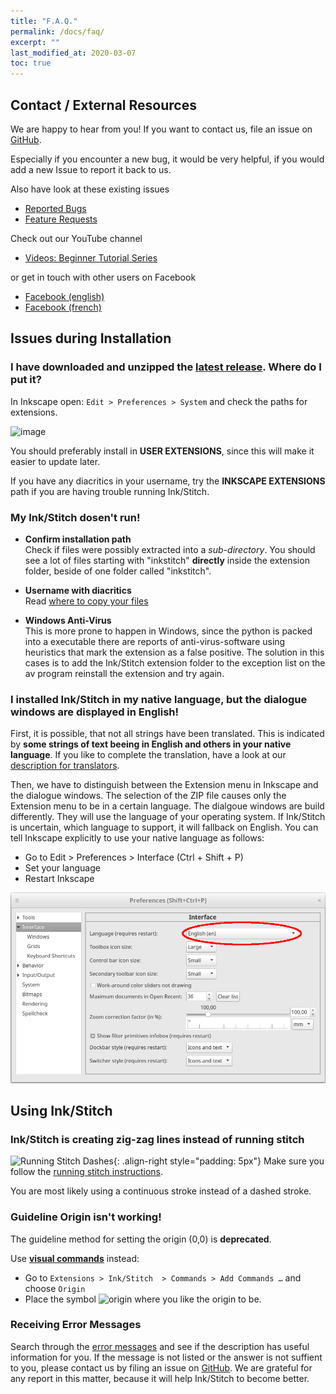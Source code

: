 ```yaml
---
title: "F.A.Q."
permalink: /docs/faq/
excerpt: ""
last_modified_at: 2020-03-07
toc: true
---
```

## Contact / External Resources

We are happy to hear from you! If you want to contact us, file an issue on [GitHub](https://github.com/inkstitch/inkstitch/issues).

Especially if you encounter a new bug, it would be very helpful, if you would add a new Issue to report it back to us.

Also have look at these existing issues

* [Reported Bugs](https://github.com/inkstitch/inkstitch/issues?q=is%3Aissue+is%3Aopen+label%3Abug)
* [Feature Requests](https://github.com/inkstitch/inkstitch/issues?q=is%3Aissue+is%3Aopen+label%3A%22feature+request%22)

Check out our YouTube channel

* [Videos: Beginner Tutorial Series](/tutorials/resources/beginner-video-tutorials/)

or get in touch with other users on Facebook

* [Facebook (english)](https://www.facebook.com/groups/945979722406352/)
* [Facebook (french)](https://www.facebook.com/groups/811488062586111/)


## Issues during Installation

### I have downloaded and unzipped the [latest release](https://github.com/inkstitch/inkstitch/releases/latest). Where do I put it?

In Inkscape open: `Edit > Preferences > System` and check the paths for extensions.

![image](https://user-images.githubusercontent.com/11083514/37572872-899a7de0-2b09-11e8-93ed-e4be6228c414.png)

You should preferably install in **USER EXTENSIONS**, since this will make it easier to update later.

If you have any diacritics in your username, try the **INKSCAPE EXTENSIONS** path if you are having trouble running Ink/Stitch.

### My Ink/Stitch dosen't run!

*   **Confirm installation path**<br>
    Check if files were possibly extracted into a *sub-directory*.
    You should see a lot of files starting with "inkstitch" **directly** inside the extension folder, beside of one folder called "inkstitch".

*   **Username with diacritics**<br>
    Read [where to copy your files](/docs/faq/#i-have-downloaded-and-unzipped-the-latest-release-where-do-i-put-it)

*   **Windows Anti-Virus**<br>
    This is more prone to happen in Windows, since the python is packed into a executable there are reports of anti-virus-software using heuristics
    that mark the extension as a false positive. The solution in this cases is to add the Ink/Stitch extension folder to the exception list on the
    av program reinstall the extension and try again.

### I installed Ink/Stitch in my native language, but the dialogue windows are displayed in English!

First, it is possible, that not all strings have been translated. This is indicated by **some strings of text beeing in English and others in your native language**.
If you like to complete the translation, have a look at our [description for translators](/developers/localize/).

Then, we have to distinguish between the Extension menu in Inkscape and the dialogue windows.
The selection of the ZIP file causes only the Extension menu to be in a certain language.
The dialgoue windows are build differently. They will use the language of your operating system.
If Ink/Stitch is uncertain, which language to support, it will fallback on English.
You can tell Inkscape explicitly to use your native language as follows:
  * Go to Edit > Preferences > Interface (Ctrl + Shift + P)
  * Set your language
  * Restart Inkscape

![Preferences > Interface](/assets/images/docs/en/preferences_language.png)

## Using Ink/Stitch

### Ink/Stitch is creating zig-zag lines instead of running stitch

![Running Stitch Dashes](/assets/images/docs/running-stitch-dashes.jpg){: .align-right style="padding: 5px"}
Make sure you follow the [running stitch instructions](/docs/stitches/running-stitch/).

You are most likely using a continuous stroke instead of a dashed stroke.

### Guideline Origin isn't working!

The guideline method for setting the origin (0,0) is **deprecated**.

Use [**visual commands**](/docs/commands) instead:
* Go to `Extensions > Ink/Stitch  > Commands > Add Commands …` and choose `Origin`
* Place the symbol ![origin](/assets/images/docs/visual-commands-origin.jpg) where you like the origin to be.

### Receiving Error Messages

Search through the [error messages](/docs/error-messages) and see if the description has useful information for you. If the message is not listed or the answer is not suffient to you, please contact us by filing an issue on [GitHub](https://github.com/inkstitch/inkstitch/issues). We are grateful for any report in this matter, because it will help Ink/Stitch to become better.